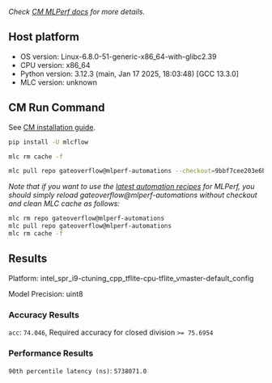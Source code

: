 *Check [CM MLPerf docs](https://docs.mlcommons.org/inference) for more details.*

## Host platform

* OS version: Linux-6.8.0-51-generic-x86_64-with-glibc2.39
* CPU version: x86_64
* Python version: 3.12.3 (main, Jan 17 2025, 18:03:48) [GCC 13.3.0]
* MLC version: unknown

## CM Run Command

See [CM installation guide](https://docs.mlcommons.org/inference/install/).

```bash
pip install -U mlcflow

mlc rm cache -f

mlc pull repo gateoverflow@mlperf-automations --checkout=9bbf7cee203e6b27a301aae5743b414a39cdbbc6


```
*Note that if you want to use the [latest automation recipes](https://docs.mlcommons.org/inference) for MLPerf,
 you should simply reload gateoverflow@mlperf-automations without checkout and clean MLC cache as follows:*

```bash
mlc rm repo gateoverflow@mlperf-automations
mlc pull repo gateoverflow@mlperf-automations
mlc rm cache -f

```

## Results

Platform: intel_spr_i9-ctuning_cpp_tflite-cpu-tflite_vmaster-default_config

Model Precision: uint8

### Accuracy Results 
`acc`: `74.046`, Required accuracy for closed division `>= 75.6954`

### Performance Results 
`90th percentile latency (ns)`: `5738071.0`
